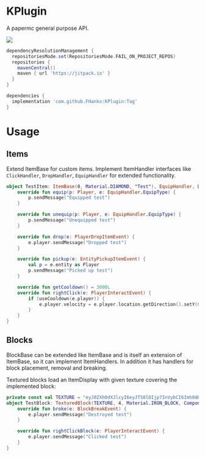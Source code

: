 # KPlugin
A papermc general purpose API.

[![](https://jitpack.io/v/FHanko/KPlugin.svg)](https://jitpack.io/#FHanko/KPlugin)

```gradle
dependencyResolutionManagement {
  repositoriesMode.set(RepositoriesMode.FAIL_ON_PROJECT_REPOS)
  repositories {
    mavenCentral()
    maven { url 'https://jitpack.io' }
  }
}
```
```gradle
dependencies {
  implementation 'com.github.FHanko:KPlugin:Tag'
}
```

# Usage
## Items

Extend ItemBase for custom items. Implement ItemHandler interfaces like `ClickHandler`, `DropHandler`, `EquipHandler` for extended functionality.
```kotlin
object TestItem: ItemBase(0, Material.DIAMOND, "Test"), EquipHandler, DropHandler, ClickHandler, Cooldownable {
    override fun equip(p: Player, e: EquipHandler.EquipType) {
        p.sendMessage("Equipped test")
    }

    override fun unequip(p: Player, e: EquipHandler.EquipType) {
        p.sendMessage("Unequipped test")
    }

    override fun drop(e: PlayerDropItemEvent) {
        e.player.sendMessage("Dropped test")
    }

    override fun pickup(e: EntityPickupItemEvent) {
        val p = e.entity as Player
        p.sendMessage("Picked up test")
    }

    override fun getCooldown() = 3000L
    override fun rightClick(e: PlayerInteractEvent) {
        if (useCooldown(e.player)) {
            e.player.velocity = e.player.location.getDirection().setY(0).normalize().multiply(2).setY(0.3)
        }
    }
}
```

## Blocks

BlockBase can be extended like ItemBase and is itself an extension of ItemBase, so it can implement ItemHandlers.
In addition it has handlers for block placement, removal and breaking.

Textured blocks load an ItemDisplay with given texture covering the implemented block:
```kotlin
private const val TEXTURE = "eyJ0ZXh0dXJlcyI6eyJTS0lOIjp7InVybCI6Imh0dHA6Ly90ZXh0dXJlcy5taW5lY3JhZnQubmV0L3RleHR1cmUvZmMzMTNhOGE1MzE4NjM4OGI5YjVmMDdhOGRhZTg4NThhYTI0YmE4Njk4YzgyZTdlZjdiYTg3NTg4MDlhYWIzNyJ9fX0="
object TestBlock: TexturedBlock(TEXTURE, 4, Material.IRON_BLOCK, Component.text("Test")), ClickHandler {
    override fun broke(e: BlockBreakEvent) {
        e.player.sendMessage("Destroyed test")
    }

    override fun rightClickBlock(e: PlayerInteractEvent) {
        e.player.sendMessage("Clicked test")
    }
}
```

